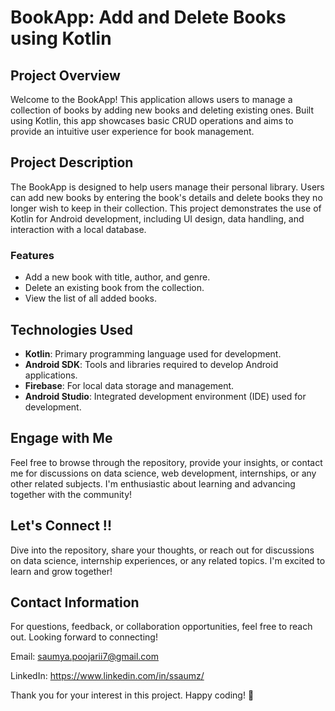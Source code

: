 # BookApp: Add and Delete Books using Kotlin

## Project Overview

Welcome to the BookApp! This application allows users to manage a collection of books by adding new books and deleting existing ones. Built using Kotlin, this app showcases basic CRUD operations and aims to provide an intuitive user experience for book management.

## Project Description
The BookApp is designed to help users manage their personal library. Users can add new books by entering the book's details and delete books they no longer wish to keep in their collection. This project demonstrates the use of Kotlin for Android development, including UI design, data handling, and interaction with a local database.

### Features
- Add a new book with title, author, and genre.
- Delete an existing book from the collection.
- View the list of all added books.

## Technologies Used
- **Kotlin**: Primary programming language used for development.
- **Android SDK**: Tools and libraries required to develop Android applications.
- **Firebase**: For local data storage and management.
- **Android Studio**: Integrated development environment (IDE) used for development.

## Engage with Me
Feel free to browse through the repository, provide your insights, or contact me for discussions on data science, web development, internships, or any other related subjects. I'm enthusiastic about learning and advancing together with the community!

## Let's Connect !!
Dive into the repository, share your thoughts, or reach out for discussions on data science, internship experiences, or any related topics. I'm excited to learn and grow together!

## Contact Information
For questions, feedback, or collaboration opportunities, feel free to reach out. Looking forward to connecting!

Email: saumya.poojarii7@gmail.com

LinkedIn: https://www.linkedin.com/in/ssaumz/

Thank you for your interest in this project. Happy coding! 🚀
